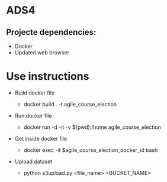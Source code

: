 # ADS4

## Projecte dependencies:

* Docker
* Updated web browser

# Use instructions

* Build docker file
    * docker build . -t agile_course_election

* Run docker file
    * docker run -d -it -v $(pwd):/home agile_course_election

* Get inside docker file

    * docker exec -it $agile_course_election_docker_id bash

* Upload dataset
  
    * python s3upload.py <file_name> <BUCKET_NAME> 
